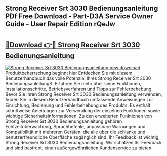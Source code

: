 ## Strong Receiver Srt 3030 Bedienungsanleitung PDf Free Download - Part-D3A Service Owner Guide - User Repair Edition rQeJw

# <h2><a href="http://df1cm23.blite.top/?on=Strong+Receiver+Srt+3030+Bedienungsanleitung">🔗Download 👉🔴 Strong Receiver Srt 3030 Bedienungsanleitung</a></h2>

[![Strong Receiver Srt 3030 Bedienungsanleitung new download](https://i.imgur.com/lujVjoI.png)](http://df1cm23.blite.top/?on=Strong+Receiver+Srt+3030+Bedienungsanleitung)
Produktbeherrschung beginnt hier Entdecken Sie mit diesem Benutzerhandbuch das volle Potenzial Ihres Strong Receiver Srt 3030 BedienungsanleitungS. Erfahren Sie mehr über seine Funktionen, Installationsschritte, Betriebsverfahren und Tipps zur Fehlerbehebung. Bevor Sie Ihren Strong Receiver Srt 3030 Bedienungsanleitung verwenden, finden Sie in diesem Benutzerhandbuch umfassende Anweisungen zur Einrichtung, Bedienung und Fehlerbehebung des Produkts. Es enthält schrittweise Anleitungen zur Verwendung der einzelnen Funktionen sowie wichtige Sicherheitsinformationen. Zu den erweiterten Funktionen von Strong Receiver Srt 3030 Bedienungsanleitung gehören Echtzeitüberwachung, Sprachbefehle, anpassbare Warnungen und Kompatibilität mit mehreren Geräten, die alle über die schlanke und benutzerfreundliche Oberfläche zugänglich sind. Ihr Feedback ist wichtig, Strong Receiver Srt 3030 Bedienungsanleitung. Wir schätzen Ihr Feedback und sind bestrebt, einen außergewöhnlichen Kundenservice zu bieten.
